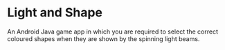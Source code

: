 # Light and Shape
 An Android Java game app in which you are required to select the correct coloured shapes when they are shown by the spinning light beams.
